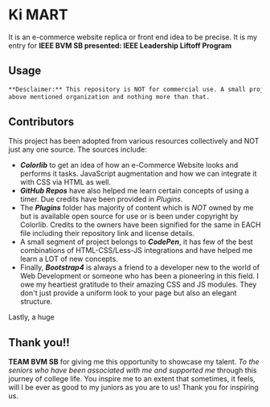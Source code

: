 # Ki MART

It is an e-commerce website replica or front end idea to be precise. It is my entry for **IEEE BVM SB presented: IEEE Leadership Liftoff Program**


## Usage

```md
**Desclaimer:** This repository is NOT for commercial use. A small project for the
above mentioned organization and nothing more than that.
```

## Contributors
This project has been adopted from various resources collectively and NOT just any one source. The sources include:
* _**Colorlib**_ to get an idea of how an e-Commerce Website looks and performs it tasks. JavaScript augmentation and how we can integrate it with CSS via HTML as well.
* _**GitHub Repos**_ have also helped me learn certain concepts of using a timer. Due credits have been provided in _Plugins_.
* The _**Plugins**_ folder has majority of content which is _NOT_ owned by me but is available open source for use or is been under copyright by Colorlib. Credits to the owners have been signified for the same in EACH file including their repository link and license details.
* A small segment of project belongs to _**CodePen**_, it has few of the best combinations of HTML-CSS/Less-JS integrations and have helped me learn a LOT of new concepts.
* Finally, _**Bootstrap4**_ is always a friend to a developer new to the world of Web Development or someone who has been a pioneering in this field. I owe my heartiest gratitude to their amazing CSS and JS modules. They don't just provide a uniform look to your page but also an elegant structure.

Lastly, a huge

## Thank you!!

**TEAM BVM SB** for giving me this opportunity to showcase my talent. _To the seniors who have been associated with me and supported me_ through this journey of college life. You inspire me to an extent that sometimes, it feels, will I be ever as good to my juniors as you are to us! Thank you for inspiring us.
